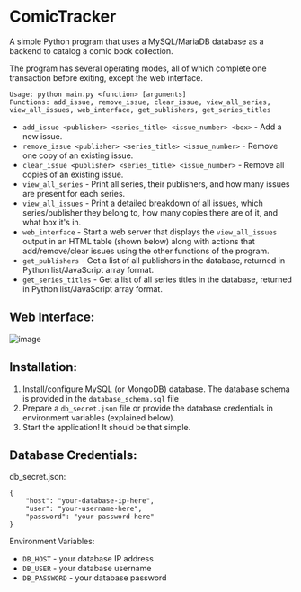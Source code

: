 ComicTracker
===

A simple Python program that uses a MySQL/MariaDB database as a backend to catalog a comic book collection.

The program has several operating modes, all of which complete one transaction before exiting, except the web interface.
```
Usage: python main.py <function> [arguments]
Functions: add_issue, remove_issue, clear_issue, view_all_series, view_all_issues, web_interface, get_publishers, get_series_titles
```
- `add_issue <publisher> <series_title> <issue_number> <box>` - Add a new issue.
- `remove_issue <publisher> <series_title> <issue_number>` - Remove one copy of an existing issue.
- `clear_issue <publisher> <series_title> <issue_number>` - Remove all copies of an existing issue.
- `view_all_series` - Print all series, their publishers, and how many issues are present for each series.
- `view_all_issues` - Print a detailed breakdown of all issues, which series/publisher they belong to, how many copies there are of it, and what box it's in.
- `web_interface` - Start a web server that displays the `view_all_issues` output in an HTML table (shown below) along with actions that add/remove/clear issues using the other functions of the program.
- `get_publishers` - Get a list of all publishers in the database, returned in Python list/JavaScript array format.
- `get_series_titles` - Get a list of all series titles in the database, returned in Python list/JavaScript array format.

Web Interface:
---
![image](https://github.com/user-attachments/assets/03272145-37be-478b-87e6-bd47333a1ce3)

Installation:
---
1. Install/configure MySQL (or MongoDB) database. The database schema is provided in the `database_schema.sql` file
2. Prepare a `db_secret.json` file or provide the database credentials in environment variables (explained below).
3. Start the application! It should be that simple.

Database Credentials:
---

db_secret.json:
```
{
    "host": "your-database-ip-here",
    "user": "your-username-here",
    "password": "your-password-here"
}
```

Environment Variables:
- `DB_HOST` - your database IP address
- `DB_USER` - your database username
- `DB_PASSWORD` - your database password
